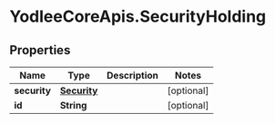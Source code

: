 # YodleeCoreApis.SecurityHolding

## Properties
Name | Type | Description | Notes
------------ | ------------- | ------------- | -------------
**security** | [**Security**](Security.md) |  | [optional] 
**id** | **String** |  | [optional] 
